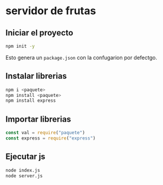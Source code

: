  # servidor de frutas

 ## Iniciar el proyecto

```bash
npm init -y
```
Esto genera un `package.json` con la confugarion por defectgo. 

## Instalar librerias 

```bash
npm i <paquete>
npm install <paquete>
npm install express

```
## Importar librerias

```javascript
const val = require("paquete")
const express = require("express")
```

## Ejecutar js
```bash
node index.js
node server.js
```